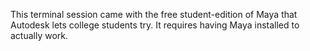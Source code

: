 This terminal session came with the free student-edition of Maya that Autodesk lets college students try. It requires having Maya installed to actually work.
